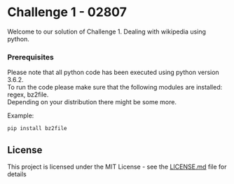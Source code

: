 # Challenge 1 - 02807
Welcome to our solution of Challenge 1. Dealing with wikipedia using python. 

### Prerequisites
Please note that all python code has been executed using python version 3.6.2.  
To run the code please make sure that the following modules are installed: regex, bz2file.  
Depending on your distribution there might be some more.

Example:
```
pip install bz2file
```

## License

This project is licensed under the MIT License - see the [LICENSE.md](LICENSE.md) file for details

